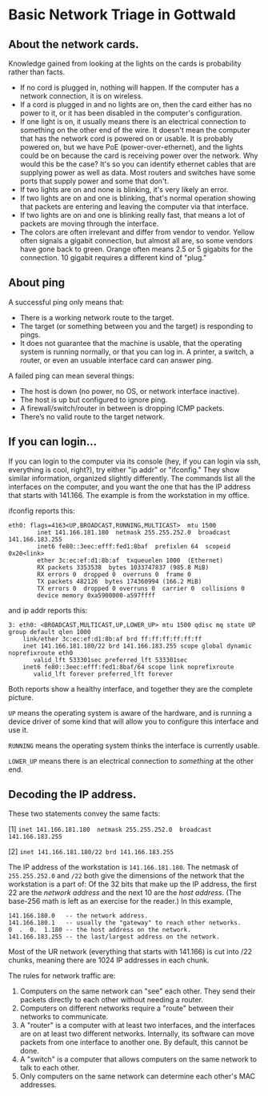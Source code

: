 # Basic Network Triage in Gottwald

## About the network cards.

Knowledge gained from looking at the lights on the cards is probability rather than facts. 

- If no cord is plugged in, nothing will happen. If the computer has a network connection, it is on wireless.
- If a cord is plugged in and no lights are on, then the card either has no power to it, or it has been disabled in the computer's configuration. 
- If one light is on, it usually means there is an electrical connection to something on the other end of the wire. It doesn't mean the computer that has the network cord is powered on or usable. It is probably powered on, but we have PoE (power-over-ethernet), and the lights could be on because the card is receiving power over the network. Why would this be the case? It's so you can identify ethernet cables that are supplying power as well as data. Most routers and switches have some ports that supply power and some that don't.
- If two lights are on and none is blinking, it's very likely an error.
- If two lights are on and one is blinking, that's normal operation showing that packets are entering and leaving the computer via that interface.
- If two lights are on and one is blinking really fast, that means a lot of packets are moving through the interface.
- The colors are often irrelevant and differ from vendor to vendor. Yellow often signals a gigabit connection, but almost all are, so some vendors have gone back to green. Orange often means 2.5 or 5 gigabits for the connection. 10 gigabit requires a different kind of "plug."

## About ping

A successful ping only means that:

- There is a working network route to the target.
- The target (or something between you and the target) is responding to pings.
- It does not guarantee that the machine is usable, that the operating system is running normally, or that you can log in. A printer, a switch, a router, or even an usuable interface card can answer ping.

A failed ping can mean several things:

- The host is down (no power, no OS, or network interface inactive).
- The host is up but configured to ignore ping.
- A firewall/switch/router in between is dropping ICMP packets.
- There’s no valid route to the target network.


## If you can login...

If you can login to the computer via its console (hey, if you can login via ssh, everything is cool, right?), try either "ip addr" or "ifconfig." They show similar information, organized slightly differently. The commands list all the interfaces on the computer, and you want the one that has the IP address that starts with 141.166. The example is from the workstation in my office. 

ifconfig reports this:
```
eth0: flags=4163<UP,BROADCAST,RUNNING,MULTICAST>  mtu 1500
        inet 141.166.181.180  netmask 255.255.252.0  broadcast 141.166.183.255
        inet6 fe80::3eec:efff:fed1:8baf  prefixlen 64  scopeid 0x20<link>
        ether 3c:ec:ef:d1:8b:af  txqueuelen 1000  (Ethernet)
        RX packets 3353538  bytes 1033747837 (985.8 MiB)
        RX errors 0  dropped 0  overruns 0  frame 0
        TX packets 482126  bytes 174360994 (166.2 MiB)
        TX errors 0  dropped 0 overruns 0  carrier 0  collisions 0
        device memory 0xa5900000-a597ffff
```

and ip addr reports this:

```
3: eth0: <BROADCAST,MULTICAST,UP,LOWER_UP> mtu 1500 qdisc mq state UP group default qlen 1000
    link/ether 3c:ec:ef:d1:8b:af brd ff:ff:ff:ff:ff:ff
    inet 141.166.181.180/22 brd 141.166.183.255 scope global dynamic noprefixroute eth0
       valid_lft 533301sec preferred_lft 533301sec
    inet6 fe80::3eec:efff:fed1:8baf/64 scope link noprefixroute 
       valid_lft forever preferred_lft forever
```

Both reports show a healthy interface, and together they are the complete picture.

`UP` means the operating system is aware of the hardware, and is running a device driver
of some kind that will allow you to configure this interface and use it.

`RUNNING` means the operating system thinks the interface is currently usable.

`LOWER_UP` means there is an electrical connection to *something* at the other end.

## Decoding the IP address.

These two statements convey the same facts:

[1] `inet 141.166.181.180  netmask 255.255.252.0  broadcast 141.166.183.255`

[2] `inet 141.166.181.180/22 brd 141.166.183.255`

The IP address of the workstation is `141.166.181.180`. The netmask of `255.255.252.0` and `/22` both 
give the dimensions of the network that the workstation is a part of: Of the 32 bits that
make up the IP address, the first 22 are the *network address* and the next 10 are the *host address*.
(The base-256 math is left as an exercise for the reader.)
In this example, 

```
141.166.180.0   -- the network address.
141.166.180.1   -- usually the "gateway" to reach other networks.
0  .  0.  1.180 -- the host address on the network.
141.166.183.255 -- the last/largest address on the network.
```

Most of the UR network (everything that starts with 141.166) is cut into /22 chunks, meaning there
are 1024 IP addresses in each chunk.

The rules for network traffic are:

1. Computers on the same network can "see" each other. They send their packets
    directly to each other without needing a router.
1. Computers on different networks require a "route" between their networks to
    communicate.
1. A "router" is a computer with at least two interfaces, and the interfaces are on
    at least two different networks. Internally, its software can move packets from
    one interface to another one. By default, this cannot be done.
1. A "switch" is a computer that allows computers on the same network to talk to each other.
1. Only computers on the same network can determine each other's MAC addresses.









